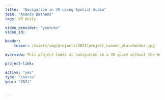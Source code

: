 ```yaml
---
title:  "Navigation in VR using Spatial Audio"
team: "Ananda Bathena"
tags: VR Unity

video_provider: "youtube"
video_id:

header:
    teaser: /assets/img/projects/2021/project_banner_placeholder.jpg

overview: This project looks at navigation in a 3D space without the help of visuals, and using only spatial audio. The mobiel VR game is designed such that one would have to rely on spatial audio cues to move from one point to other and eventually reach a specific desitnation.

project-link: 

active: "yes"
type: "course"
year: "2021"


---
```

